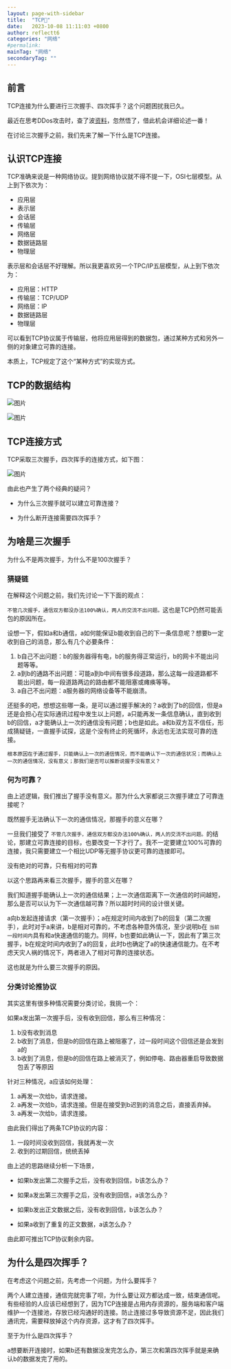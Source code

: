 ```yaml
---
layout: page-with-sidebar
title:  "TCP🔗"
date:   2023-10-08 11:11:03 +0800
author: reflectt6
categories: "网络"
#permalink: 
mainTag: "网络"
secondaryTag: ""
---
```


## 前言

TCP连接为什么要进行三次握手、四次挥手？这个问题困扰我已久。

最近在思考DDos攻击时，查了波[资料](https://mp.weixin.qq.com/s?__biz=MzI4NjE4NTUwNQ==&mid=2247494421&idx=1&sn=8a1e925f02a3c491c3a0b34f201c344c&chksm=ebe26a5bdc95e34d590609df45c207948c0fd97ec9baee54c70a8993e2c7937c8d0da2086ab2&scene=27)，忽然悟了，借此机会详细论述一番！

在讨论三次握手之前，我们先来了解一下什么是TCP连接。

## 认识TCP连接

TCP准确来说是一种网络协议。提到网络协议就不得不提一下，OSI七层模型。从上到下依次为：

- 应用层
- 表示层
- 会话层
- 传输层
- 网络层
- 数据链路层
- 物理层

表示层和会话层不好理解。所以我更喜欢另一个TPC/IP五层模型，从上到下依次为：

- 应用层：HTTP
- 传输层：TCP/UDP
- 网络层：IP
- 数据链路层
- 物理层

可以看到TCP协议属于传输层，他将应用层得到的数据包，通过某种方式和另外一侧的对象建立可靠的连接。

本质上，TCP规定了这个“某种方式”的实现方式。

## TCP的数据结构

![图片](/assets/images/2023-10-08-TCP🔗/TCP数据格式1.png)

![图片](/assets/images/2023-10-08-TCP🔗/TCP数据头.png)

## TCP连接方式

TCP采取三次握手，四次挥手的连接方式，如下图：

![图片](/assets/images/2023-10-08-TCP🔗/三次握手四次挥手.png)

由此也产生了两个经典的疑问？

- 为什么三次握手就可以建立可靠连接？

- 为什么断开连接需要四次挥手？

## 为啥是三次握手

为什么不是两次握手，为什么不是100次握手？

### 猜疑链

在解释这个问题之前，我们先讨论一下下面的观点：

`不管几次握手，通信双方都没办法100%确认，两人的交流不出问题。`这也是TCP仍然可能丢包的原因所在。

设想一下，假如a和b通信，a如何能保证b能收到自己的下一条信息呢？想要b一定收到自己的消息，那么有几个必要条件：

1. b自己不出问题：b的服务器得有电，b的服务得正常运行，b的网卡不能出问题等等。
2. a到b的通路不出问题：可能a到b中间有很多段道路，那么这每一段道路都不能出问题，每一段道路两边的路由都不能阻塞或瘫痪等等。
3. a自己不出问题：a服务器的网络设备等不能崩溃。

还挺多的吧，想想这些哪一条，是可以通过握手解决的？a收到了b的回信，但是a还是会担心在实际通讯过程中发生以上问题，a只能再发一条信息确认，直到收到b的回信，a才能确认上一次的通信没有问题；b也是如此。a和b双方互不信任，形成猜疑链，一直握手试探，这是个没有终止的死循环，永远也无法实现可靠的连接。

`根本原因在于通过握手，只能确认上一次的通信情况，而不能确认下一次的通信状况；而确认上一次的通信情况，没有意义；那我们是否可以推断说握手没有意义？`

### 何为可靠？

由上述逻辑，我们推出了握手没有意义。那为什么大家都说三次握手建立了可靠连接呢？

既然握手无法确认下一次的通信情况，那握手的意义在哪？

一旦我们接受了 `不管几次握手，通信双方都没办法100%确认，两人的交流不出问题。`的结论，那建立可靠连接的目标，也要改变一下才行了。我不一定要建立100%可靠的连接，我只需要建立一个相比UDP等无握手协议更可靠的连接即可。

没有绝对的可靠，只有相对的可靠

以这个思路再来看三次握手，握手的意义在哪？

我们知道握手能确认上一次的通信结果；上一次通信距离下一次通信的时间越短，那么是否可以认为下一次通信越可靠？所以超时时间的设计很关键。

a向b发起连接请求（第一次握手）；a在规定时间内收到了b的回复（第二次握手），此时对于a来讲，b是相对可靠的，不考虑各种意外情况，至少说明b在 `当前一段时间内`具有和a快速通信的能力。同样，b也要如此确认一下，因此有了第三次握手，b在规定时间内收到了a的回复，此时b也确定了a的快速通信能力。在不考虑天灾人祸的情况下，两者进入了相对可靠的连接状态。

这也就是为什么要三次握手的原因。

### 分类讨论推协议

其实这里有很多种情况需要分类讨论，我挑一个：

如果a发出第一次握手后，没有收到回信，那么有三种情况：

1. b没有收到消息
2. b收到了消息，但是b的回信在路上被阻塞了，过一段时间这个回信还是会发到a的
3. b收到了消息，但是b的回信在路上被消灭了，例如停电、路由器重启导致数据包丢了等原因

针对三种情况，a应该如何处理：

1. a再发一次给b，请求连接。
2. a再发一次给b，请求连接。但是在接受到b迟到的消息之后，直接丢弃掉。
3. a再发一次给b，请求连接。

由此我们得出了两条TCP协议的内容：

1. 一段时间没收到回信，我就再发一次
2. 收到的过期回信，统统丢掉

由上述的思路继续分析一下场景，

- 如果b发出第二次握手之后，没有收到回信，b该怎么办？

- 如果a发出第三次握手之后，没有收到回信，a该怎么办？

- 如果b发出正文数据之后，没有收到回信，b该怎么办？

- 如果a收到了重复的正文数据，a该怎么办？

由此即可推出TCP协议剩余内容。



## 为什么是四次挥手？

在考虑这个问题之前，先考虑一个问题，为什么要挥手？

两个人建立连接，通信完就完事了呗，为什么要让双方都达成一致，结束通信呢。有些经验的人应该已经想到了，因为TCP连接是占用内存资源的，服务端和客户端维护一个连接池，存放已经沟通好的连接。防止连接过多导致资源不足，因此我们通讯完，需要释放掉这个内存资源，这才有了四次挥手。



至于为什么是四次挥手？

a想要断开连接时，如果b还有数据没发完怎么办，第三次和第四次挥手就是来确认b的数据发完了用的。



